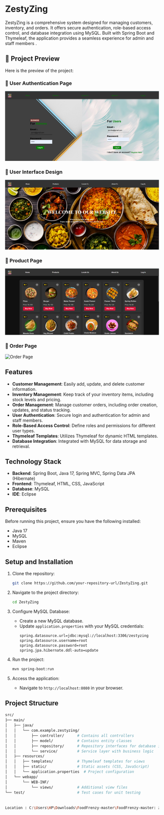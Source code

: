 
# ZestyZing 
ZestyZing is a comprehensive system designed for managing customers, inventory, and orders. It offers secure authentication, role-based access control, and database integration using MySQL. Built with Spring Boot and Thymeleaf, the application provides a seamless experience for admin and staff members .

## 📸 Project Preview



Here is the preview of the project:

### 🔹 User Authentication Page
![Login Page](https://github.com/purvathnere/ZestyZing/blob/main/pgg.PNG)

### 🔹 User Interface Design
![Background](images%20preview/bg.png)

### 🔹 Product Page
![Product Page](images%20preview/pg.png)

### 🔹 Order Page
![Order Page](images%20preview/orderpg.png)






## Features

- **Customer Management**: Easily add, update, and delete customer information.
- **Inventory Management**: Keep track of your inventory items, including stock levels and pricing.
- **Order Management**: Manage customer orders, including order creation, updates, and status tracking.
- **User Authentication**: Secure login and authentication for admin and staff members.
- **Role-Based Access Control**: Define roles and permissions for different user types.
- **Thymeleaf Templates**: Utilizes Thymeleaf for dynamic HTML templates.
- **Database Integration**: Integrated with MySQL for data storage and retrieval.

## Technology Stack

- **Backend**: Spring Boot, Java 17, Spring MVC, Spring Data JPA (Hibernate)
- **Frontend**: Thymeleaf, HTML, CSS, JavaScript
- **Database**: MySQL
- **IDE**: Eclipse

## Prerequisites

Before running this project, ensure you have the following installed:

- Java 17
- MySQL
- Maven
- Eclipse 

## Setup and Installation

1. Clone the repository:
    ```bash
    git clone https://github.com/your-repository-url/ZestyZing.git
    ```

2. Navigate to the project directory:
    ```bash
    cd ZestyZing
    ```

3. Configure MySQL Database:
    - Create a new MySQL database.
    - Update `application.properties` with your MySQL credentials:
      ```properties
      spring.datasource.url=jdbc:mysql://localhost:3306/zestyzing
      spring.datasource.username=root
      spring.datasource.password=root
      spring.jpa.hibernate.ddl-auto=update
      ```

4. Run the project:
    ```bash
    mvn spring-boot:run
    ```

5. Access the application:
    - Navigate to `http://localhost:8080` in your browser. 




## Project Structure

```bash
src/
├── main/
│   ├── java/
│   │   └── com.example.zestyzing/
│   │       ├── controller/      # Contains all controllers
│   │       ├── model/           # Contains entity classes
│   │       ├── repository/      # Repository interfaces for database interaction
│   │       └── service/         # Service layer with business logic
│   ├── resources/
│   │   ├── templates/           # Thymeleaf templates for views
│   │   ├── static/              # Static assets (CSS, JavaScript)
│   │   └── application.properties  # Project configuration
│   └── webapp/
│       └── WEB-INF/
│           └── views/           # Additional view files
└── test/                        # Test cases for unit testing


Location : C:\Users\HP\Downloads\FoodFrenzy-master\FoodFrenzy-master: zestyzing
